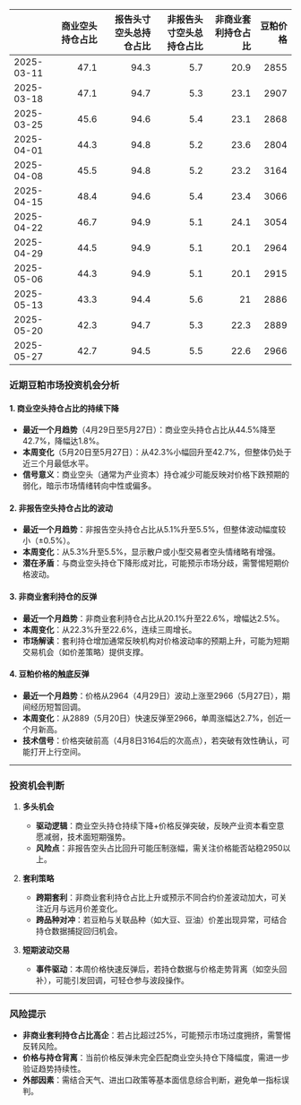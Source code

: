 |            |   商业空头持仓占比 |   报告头寸空头总持仓占比 |   非报告头寸空头总持仓占比 |   非商业套利持仓占比 |   豆粕价格 |
|:-----------|-------------------:|-------------------------:|---------------------------:|---------------------:|-----------:|
| 2025-03-11 |               47.1 |                     94.3 |                        5.7 |                 20.9 |       2855 |
| 2025-03-18 |               47.1 |                     94.7 |                        5.3 |                 23.1 |       2907 |
| 2025-03-25 |               45.6 |                     94.6 |                        5.4 |                 23.1 |       2868 |
| 2025-04-01 |               44.3 |                     94.8 |                        5.2 |                 23.6 |       2804 |
| 2025-04-08 |               45.5 |                     94.8 |                        5.2 |                 23.2 |       3164 |
| 2025-04-15 |               48.4 |                     94.6 |                        5.4 |                 23.4 |       3066 |
| 2025-04-22 |               46.7 |                     94.9 |                        5.1 |                 24.1 |       3054 |
| 2025-04-29 |               44.5 |                     94.9 |                        5.1 |                 20.1 |       2964 |
| 2025-05-06 |               44.3 |                     94.9 |                        5.1 |                 20.1 |       2915 |
| 2025-05-13 |               43.3 |                     94.4 |                        5.6 |                 21   |       2886 |
| 2025-05-20 |               42.3 |                     94.7 |                        5.3 |                 22.3 |       2889 |
| 2025-05-27 |               42.7 |                     94.5 |                        5.5 |                 22.6 |       2966 |



### 近期豆粕市场投资机会分析

#### 1. **商业空头持仓占比的持续下降**
- **最近一个月趋势**（4月29日至5月27日）：商业空头持仓占比从44.5%降至42.7%，降幅达1.8%。  
- **本周变化**（5月20日至5月27日）：从42.3%小幅回升至42.7%，但整体仍处于近三个月最低水平。  
- **信号意义**：商业空头（通常为产业资本）持仓减少可能反映对价格下跌预期的弱化，暗示市场情绪转向中性或偏多。

#### 2. **非报告空头持仓占比的波动**
- **最近一个月趋势**：非报告空头持仓占比从5.1%升至5.5%，但整体波动幅度较小（±0.5%）。  
- **本周变化**：从5.3%升至5.5%，显示散户或小型交易者空头情绪略有增强。  
- **潜在矛盾**：与商业空头持仓下降形成对比，可能预示市场分歧，需警惕短期价格波动。

#### 3. **非商业套利持仓的反弹**
- **最近一个月趋势**：非商业套利持仓占比从20.1%升至22.6%，增幅达2.5%。  
- **本周变化**：从22.3%升至22.6%，连续三周增长。  
- **市场解读**：套利持仓增加通常反映机构对价格波动率的预期上升，可能为短期交易机会（如价差策略）提供支撑。

#### 4. **豆粕价格的触底反弹**
- **最近一个月趋势**：价格从2964（4月29日）波动上涨至2966（5月27日），期间经历短暂回调。  
- **本周变化**：从2889（5月20日）快速反弹至2966，单周涨幅达2.7%，创近一个月新高。  
- **技术信号**：价格突破前高（4月8日3164后的次高点），若突破有效性确认，可能打开上行空间。

---

### 投资机会判断
1. **多头机会**  
   - **驱动逻辑**：商业空头持仓持续下降+价格反弹突破，反映产业资本看空意愿减弱，技术面短期强势。  
   - **风险点**：非报告空头占比回升可能压制涨幅，需关注价格能否站稳2950以上。

2. **套利策略**  
   - **跨期套利**：非商业套利持仓占比上升或预示不同合约价差波动加大，可关注近月与远月价差变化。  
   - **跨品种对冲**：若豆粕与关联品种（如大豆、豆油）价差出现异常，可结合持仓数据捕捉回归机会。

3. **短期波动交易**  
   - **事件驱动**：本周价格快速反弹后，若持仓数据与价格走势背离（如空头回补），可能引发回调，可轻仓参与波段操作。

---

### 风险提示
- **非商业套利持仓占比高企**：若占比超过25%，可能预示市场过度拥挤，需警惕反转风险。  
- **价格与持仓背离**：当前价格反弹未完全匹配商业空头持仓下降幅度，需进一步验证趋势持续性。  
- **外部因素**：需结合天气、进出口政策等基本面信息综合判断，避免单一指标误判。
